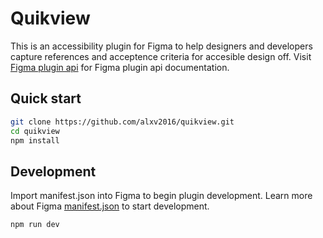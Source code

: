 # Quikview
This is an accessibility plugin for Figma to help designers and developers capture references and acceptence criteria for accesible design off. Visit [Figma plugin api](https://www.figma.com/plugin-docs/) for Figma plugin api documentation.

## Quick start
  ```bash
  git clone https://github.com/alxv2016/quikview.git
  cd quikview
  npm install
  ```
## Development
Import manifest.json into Figma to begin plugin development.
Learn more about Figma [manifest.json](https://www.figma.com/plugin-docs/manifest/) to start development.
  ```bash
  npm run dev 
  ```
